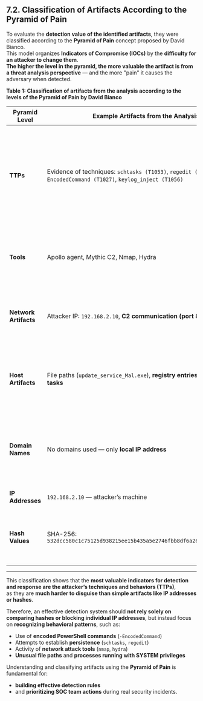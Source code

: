 ## 7.2. Classification of Artifacts According to the Pyramid of Pain

To evaluate the **detection value of the identified artifacts**, they were classified according to the **Pyramid of Pain** concept proposed by David Bianco.  
This model organizes **Indicators of Compromise (IOCs)** by the **difficulty for an attacker to change them**.  
**The higher the level in the pyramid, the more valuable the artifact is from a threat analysis perspective** — and the more "pain" it causes the adversary when detected.

**Table 1: Classification of artifacts from the analysis according to the levels of the Pyramid of Pain by David Bianco**

| Pyramid Level      | Example Artifacts from the Analysis                                                                 | Detection Significance                                                                                 |
|---------------------|------------------------------------------------------------------------------------------------------|----------------------------------------------------------------------------------------------------------|
| **TTPs**             | Evidence of techniques: `schtasks (T1053)`, `regedit (T1547.001)`, `-EncodedCommand (T1027)`, `keylog_inject (T1056)` | Indicate the attacker’s **behaviors, not just tools**. Their detection enables building **behavioral rules**. **Hardest to change** for the attacker. |
| **Tools**            | Apollo agent, Mythic C2, Nmap, Hydra                                                                | Detecting a specific tool allows **quick identification of the attack type and malware family**.          |
| **Network Artifacts**| Attacker IP: `192.168.2.10`, **C2 communication (port 80)**, beaconing                               | **Very useful in network traffic detection**, but **relatively easy to change**.                          |
| **Host Artifacts**   | File paths (`update_service_Mal.exe`), **registry entries, scheduled tasks**                         | **High analytical value** — allow **identifying persistence and escalation points**.                      |
| **Domain Names**     | No domains used — only **local IP address**                                                          | Not present in this analysis — in real cases, **domain-based detection can be harder**.                   |
| **IP Addresses**     | `192.168.2.10` — attacker’s machine                                                                  | **Relevant, but easy to change**.                                                                        |
| **Hash Values**      | SHA-256: `532dcc580c1c75125d938215ee15b435a5e2746fbb8df6a26318b1a43f30eab1`                           | **Easiest to change** — after recompilation the file’s hash will be different.                            |


---

This classification shows that the **most valuable indicators for detection and response are the attacker’s techniques and behaviors (TTPs)**,  
as they are **much harder to disguise than simple artifacts like IP addresses or hashes**.

Therefore, an effective detection system should **not rely solely on comparing hashes or blocking individual IP addresses**, but instead focus on **recognizing behavioral patterns**, such as:

- Use of **encoded PowerShell commands** (`-EncodedCommand`)
- Attempts to establish **persistence** (`schtasks`, `regedit`)
- Activity of **network attack tools** (`nmap`, `hydra`)
- **Unusual file paths** and **processes running with SYSTEM privileges**

Understanding and classifying artifacts using the **Pyramid of Pain** is fundamental for:

- **building effective detection rules**
- and **prioritizing SOC team actions** during real security incidents.

